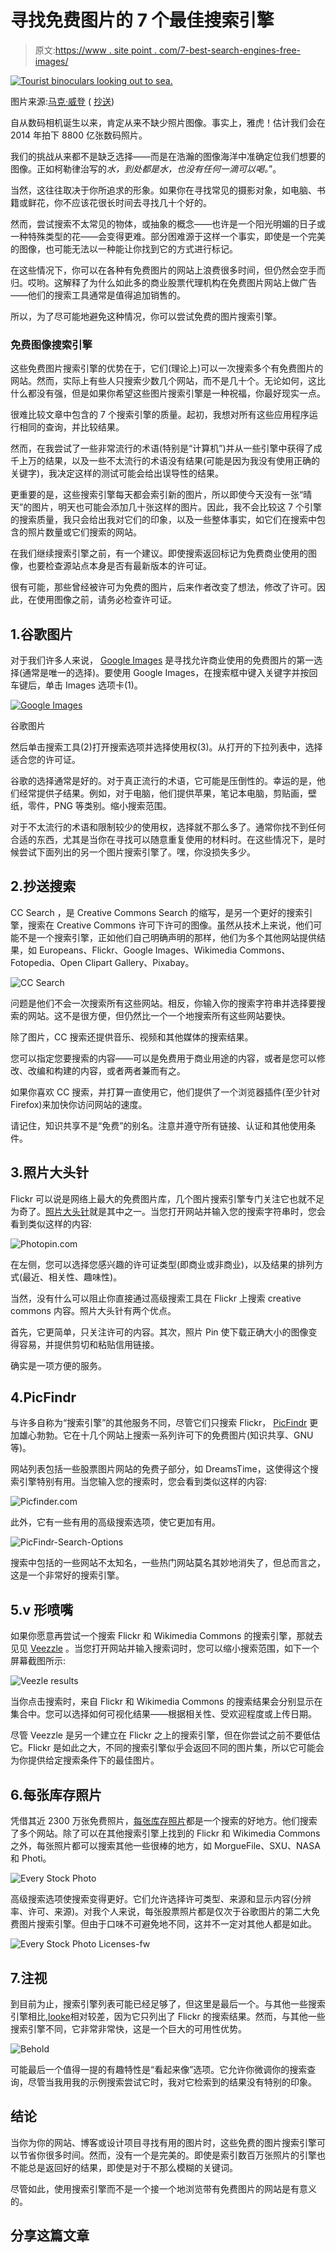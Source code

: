 # 寻找免费图片的 7 个最佳搜索引擎

> 原文:[https://www . site point . com/7-best-search-engines-free-images/](https://www.sitepoint.com/7-best-search-engines-free-images/)

[![Tourist binoculars looking out to sea.](../Images/dfea9f331cc9fee8cb750e2db52525e9.png)](https://www.flickr.com/photos/mark_wheadon/2486871601/)

图片来源:[马克·威登](https://www.flickr.com/photos/mark_wheadon/2486871601/) ( [抄送](http://creativecommons.org/licenses/by-sa/2.0/))

自从数码相机诞生以来，肯定从来不缺少照片图像。事实上，雅虎！估计我们会在 2014 年拍下 8800 亿张数码照片。

我们的挑战从来都不是缺乏选择——而是在浩瀚的图像海洋中准确定位我们想要的图像。正如柯勒律治写的*水，到处都是水，也没有任何一滴可以喝。*”。

当然，这往往取决于你所追求的形象。如果你在寻找常见的摄影对象，如电脑、书籍或鲜花，你不应该花很长时间去寻找几十个好的。

然而，尝试搜索不太常见的物体，或抽象的概念——也许是一个阳光明媚的日子或一种特殊类型的花——会变得更难。部分困难源于这样一个事实，即使是一个完美的图像，也可能无法以一种能让你找到它的方式进行标记。

在这些情况下，你可以在各种有免费图片的网站上浪费很多时间，但仍然会空手而归。哎哟。这解释了为什么如此多的商业股票代理机构在免费图片网站上做广告——他们的搜索工具通常是值得追加销售的。

所以，为了尽可能地避免这种情况，你可以尝试免费的图片搜索引擎。

### 免费图像搜索引擎

这些免费图片搜索引擎的优势在于，它们(理论上)可以一次搜索多个有免费图片的网站。然而，实际上有些人只搜索少数几个网站，而不是几十个。无论如何，这比什么都没有强，但是如果你希望这些图片搜索引擎是一种祝福，你最好现实一点。

很难比较文章中包含的 7 个搜索引擎的质量。起初，我想对所有这些应用程序运行相同的查询，并比较结果。

然而，在我尝试了一些非常流行的术语(特别是“计算机”)并从一些引擎中获得了成千上万的结果，以及一些不太流行的术语没有结果(可能是因为我没有使用正确的关键字)，我决定这样的测试可能会给出误导性的结果。

更重要的是，这些搜索引擎每天都会索引新的图片，所以即使今天没有一张“晴天”的图片，明天也可能会添加几十张这样的图片。因此，我不会比较这 7 个引擎的搜索质量，我只会给出我对它们的印象，以及一些整体事实，如它们在搜索中包含的照片数量或它们搜索的网站。

在我们继续搜索引擎之前，有一个建议。即使搜索返回标记为免费商业使用的图像，也要检查源站点本身是否有最新版本的许可证。

很有可能，那些曾经被许可为免费的图片，后来作者改变了想法，修改了许可。因此，在使用图像之前，请务必检查许可证。

## 1.谷歌图片

对于我们许多人来说， [Google Images](https://images.google.com/) 是寻找允许商业使用的免费图片的第一选择(通常是唯一的选择)。要使用 Google Images，在搜索框中键入关键字并按回车键后，单击 Images 选项卡(1)。

[![Google Images](../Images/e2e099c5d66fdb5be489509a3a9ead85.png)](https://www.google.com/imghp)

谷歌图片

然后单击搜索工具(2)打开搜索选项并选择使用权(3)。从打开的下拉列表中，选择适合您的许可证。

谷歌的选择通常是好的。对于真正流行的术语，它可能是压倒性的。幸运的是，他们经常提供子结果。例如，对于电脑，他们提供苹果，笔记本电脑，剪贴画，壁纸，零件，PNG 等类别。缩小搜索范围。

对于不太流行的术语和限制较少的使用权，选择就不那么多了。通常你找不到任何合适的东西，尤其是当你在寻找可以随意重复使用的材料时。在这些情况下，是时候尝试下面列出的另一个图片搜索引擎了。嘿，你没损失多少。

## 2.抄送搜索

CC Search ，是 Creative Commons Search 的缩写，是另一个更好的搜索引擎，搜索在 Creative Commons 许可下许可的图像。虽然从技术上来说，他们可能不是一个搜索引擎，正如他们自己明确声明的那样，他们为多个其他网站提供结果，如 Europeans、Flickr、Google Images、Wikimedia Commons、Fotopedia、Open Clipart Gallery、Pixabay。

![CC Search](../Images/93bb470970101d491c5f2543dfe5e8df.png)

问题是他们不会一次搜索所有这些网站。相反，你输入你的搜索字符串并选择要搜索的网站。这不是很方便，但仍然比一个一个地搜索所有这些网站要快。

除了图片，CC 搜索还提供音乐、视频和其他媒体的搜索结果。

您可以指定您要搜索的内容——可以是免费用于商业用途的内容，或者是您可以修改、改编和构建的内容，或者两者兼而有之。

如果你喜欢 CC 搜索，并打算一直使用它，他们提供了一个浏览器插件(至少针对 Firefox)来加快你访问网站的速度。

请记住，知识共享不是“免费”的别名。注意并遵守所有链接、认证和其他使用条件。

## 3.照片大头针

Flickr 可以说是网络上最大的免费图片库，几个图片搜索引擎专门关注它也就不足为奇了。[照片大头针](http://photopin.com/)就是其中之一。当您打开网站并输入您的搜索字符串时，您会看到类似这样的内容:

![Photopin.com](../Images/5aefea03a6c3a2585c7d7f7aa54e1d78.png)

在左侧，您可以选择您感兴趣的许可证类型(即商业或非商业)，以及结果的排列方式(最近、相关性、趣味性)。

当然，没有什么可以阻止你直接通过高级搜索工具在 Flickr 上搜索 creative commons 内容。照片大头针有两个优点。

首先，它更简单，只关注许可的内容。其次，照片 Pin 使下载正确大小的图像变得容易，并提供剪切和粘贴信用链接。

确实是一项方便的服务。

## 4.PicFindr

与许多自称为“搜索引擎”的其他服务不同，尽管它们只搜索 Flickr， [PicFindr](http://www.picfindr.com/) 更加雄心勃勃。它在十几个网站上搜索一系列许可下的免费图片(知识共享、GNU 等)。

网站列表包括一些股票图片网站的免费子部分，如 DreamsTime，这使得这个搜索引擎特别有用。当您输入您的搜索时，您会看到类似这样的内容:

![Picfinder.com](../Images/08bfeab14360348c2777400ab2de6021.png)

此外，它有一些有用的高级搜索选项，使它更加有用。

![PicFindr-Search-Options](../Images/4a674096d43fbcb1b646126cdc854072.png)

搜索中包括的一些网站不太知名，一些热门网站莫名其妙地消失了，但总而言之，这是一个非常好的搜索引擎。

## 5.v 形喷嘴

如果你愿意再尝试一个搜索 Flickr 和 Wikimedia Commons 的搜索引擎，那就去见见 [Veezzle](http://www.veezzle.com/) 。当您打开网站并输入搜索词时，您可以缩小搜索范围，如下一个屏幕截图所示:

![Veezle results](../Images/e05433380408de5c5716beaf80c78e42.png)

当你点击搜索时，来自 Flickr 和 Wikimedia Commons 的搜索结果会分别显示在集合中。您可以选择如何可视化结果——根据相关性、受欢迎程度或上传日期。

尽管 Veezzle 是另一个建立在 Flickr 之上的搜索引擎，但在你尝试之前不要低估它。Flickr 是如此之大，不同的搜索引擎似乎会返回不同的图片集，所以它可能会为你提供给定搜索条件下的最佳图片。

## 6.每张库存照片

凭借其近 2300 万张免费照片，[每张库存照片](http://www.everystockphoto.com/)都是一个搜索的好地方。他们搜索了多个网站。除了可以在其他搜索引擎上找到的 Flickr 和 Wikimedia Commons 之外，每张照片都可以搜索其他一些很棒的地方，如 MorgueFile、SXU、NASA 和 Photi。

![Every Stock Photo](../Images/512430562680e27cc960a803fede45f4.png)

高级搜索选项使搜索变得更好。它们允许选择许可类型、来源和显示内容(分辨率、许可、来源)。对我个人来说，每张股票照片都是仅次于谷歌图片的第二大免费图片搜索引擎。但由于口味不可避免地不同，这并不一定对其他人都是如此。

![Every Stock Photo Licenses-fw](../Images/0bb58dbfd453ed89e1f9552631c1c9f4.png)

## 7.注视

到目前为止，搜索引擎列表可能已经足够了，但这里是最后一个。与其他一些搜索引擎相比,[looke](http://www.behold.cc/)相对较差，因为它只列出了 Flickr 的搜索结果。然而，与其他一些搜索引擎不同，它非常非常快，这是一个巨大的可用性优势。

![Behold](../Images/17a980fd83662f98499fe2d54fc3a645.png)

可能最后一个值得一提的有趣特性是“看起来像”选项。它允许你微调你的搜索查询，尽管当我用我的示例搜索尝试它时，我对它检索到的结果没有特别的印象。

## 结论

当你为你的网站、博客或设计项目寻找有用的图片时，这些免费的图片搜索引擎可以节省你很多时间。然而，没有一个是完美的。即使是索引数百万张照片的引擎也不能总是返回好的结果，即使是对于不那么模糊的关键词。

尽管如此，使用搜索引擎而不是一个接一个地浏览带有免费图片的网站是有意义的。

## 分享这篇文章